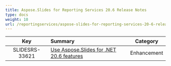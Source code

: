 ```yaml
---
title: Aspose.Slides for Reporting Services 20.6 Release Notes
type: docs
weight: 10
url: /reportingservices/aspose-slides-for-reporting-services-20-6-release-notes/
---
```


|**Key** |**Summary** |**Category** |
| :-: | :- | :-: |
|SLIDESRS-33621|[Use Aspose.Slides for .NET 20.6 features](/slides/net/aspose-slides-for-net-20-6-release-notes/)|Enhancement|

